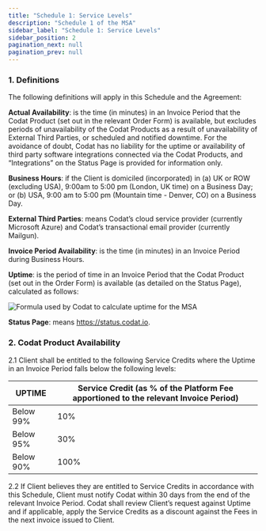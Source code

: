```yaml
---
title: "Schedule 1: Service Levels"
description: "Schedule 1 of the MSA"
sidebar_label: "Schedule 1: Service Levels"
sidebar_position: 2
pagination_next: null
pagination_prev: null
---
```

### 1. Definitions

The following definitions will apply in this Schedule and the Agreement:

**Actual Availability**: is the time (in minutes) in an Invoice Period that the Codat Product (set out in the relevant Order Form) is available, but excludes periods of unavailability of the Codat Products as a result of unavailability of External Third Parties, or scheduled and notified downtime. For the avoidance of doubt, Codat has no liability for the uptime or availability of third party software integrations connected via the Codat Products, and “Integrations” on the Status Page is provided for information only.

**Business Hours**: if the Client is domiciled (incorporated) in (a) UK or ROW (excluding USA), 9:00am to 5:00 pm (London, UK time) on a Business Day; or (b) USA, 9:00 am to 5:00 pm (Mountain time - Denver, CO) on a Business Day.

**External Third Parties**: means Codat’s cloud service provider (currently Microsoft Azure) and Codat’s transactional email provider (currently Mailgun).

**Invoice Period Availability**: is the time (in minutes) in an Invoice Period during Business Hours.

**Uptime**: is the period of time in an Invoice Period that the Codat Product (set out in the Order Form) is available (as detailed on the Status Page), calculated as follows:

![Formula used by Codat to calculate uptime for the MSA](/img/msa/definition-of-uptime.png)

**Status Page**: means https://status.codat.io. 

### 2. Codat Product Availability

2.1 Client shall be entitled to the following Service Credits where the Uptime in an Invoice Period falls below the following levels:

| UPTIME    | Service Credit (as % of the Platform Fee apportioned to the relevant Invoice Period) |
|-----------|--------------------------------------------------------------------------------------|
| Below 99% | 10%                                                                                  |
| Below 95% | 30%                                                                                  |
| Below 90% | 100%                                                                                 |

2.2 If Client believes they are entitled to Service Credits in accordance with this Schedule, Client must notify Codat within 30 days from the end of the relevant Invoice Period. Codat shall review Client’s request against Uptime and if applicable, apply the Service Credits as a discount against the Fees in the next invoice issued to Client.
